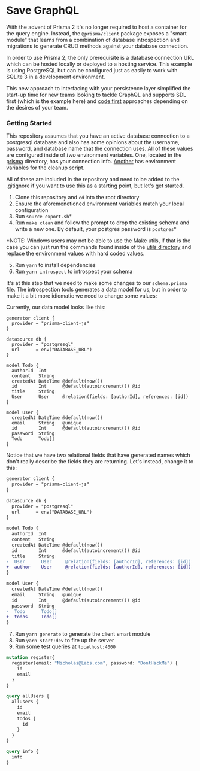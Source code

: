 # Save GraphQL

With the advent of Prisma 2 it's no longer required to host a container for the query engine. Instead, the `@prisma/client` package exposes a "smart module" that learns from a combination of database introspection and migrations to generate CRUD methods against your database connection.

In order to use Prisma 2, the only prerequisite is a database connection URL which can be hosted locally or deployed to a hosting service. This example is using PostgreSQL but can be configured just as easily to work with SQLite 3 in a development environment.

This new approach to interfacing with your persistence layer simplified the start-up time for new teams looking to tackle GraphQL and supports SDL first (which is the example here) and [code first][2] approaches depending on the desires of your team.

### Getting Started

This repository assumes that you have an active database connection to a postgresql database and also has some opinions about the username, password, and database name that the connection uses. All of these values are configured inside of *two* environment variables. One, located in the [prisma](/prisma/.env) directory, has your connection info. [Another](.env) has environment variables for the cleanup script.

All of these are included in the repository and need to be added to the .gitignore if you want to use this as a starting point, but let's get started.

1. Clone this repository and `cd` into the root directory
2. Ensure the aforemenetioned environment variables match your local configuration
3. Run `source export.sh`*
4. Run `make clean` and follow the prompt to drop the existing schema and write a new one. By default, your postgres password is `postgres`*

*NOTE: Windows users may not be able to use the Make utils, if that is the case you can just run the commands found inside of the [utils directory](./prisma/utils/clean.sh) and replace the environment values with hard coded values.

5. Run `yarn` to install dependencies
6. Run `yarn introspect` to introspect your schema

It's at this step that we need to make some changes to our `schema.prisma` file. The introspection tools generates a data model for us, but in order to make it a bit more idiomatic we need to change some values:


Currently, our data model looks like this:

```
generator client {
  provider = "prisma-client-js"
}

datasource db {
  provider = "postgresql"
  url      = env("DATABASE_URL")
}

model Todo {
  authorId  Int
  content   String
  createdAt DateTime @default(now())
  id        Int      @default(autoincrement()) @id
  title     String
  User      User     @relation(fields: [authorId], references: [id])
}

model User {
  createdAt DateTime @default(now())
  email     String   @unique
  id        Int      @default(autoincrement()) @id
  password  String
  Todo      Todo[]
}
```

Notice that we have two relational fields that have generated names which don't really describe the fields they are returning. Let's instead, change it to this:

```diff
generator client {
  provider = "prisma-client-js"
}

datasource db {
  provider = "postgresql"
  url      = env("DATABASE_URL")
}

model Todo {
  authorId  Int
  content   String
  createdAt DateTime @default(now())
  id        Int      @default(autoincrement()) @id
  title     String
-  User      User     @relation(fields: [authorId], references: [id])
+  author    User     @relation(fields: [authorId], references: [id])
}

model User {
  createdAt DateTime @default(now())
  email     String   @unique
  id        Int      @default(autoincrement()) @id
  password  String
-  Todo      Todo[]
+  todos     Todo[]
}
```

7. Run `yarn generate` to generate the client smart module
8. Run `yarn start:dev` to fire up the server
9. Run some test queries at `localhost:4000`

```graphql
mutation register{
  register(email: "Nicholas@Labs.com", password: "DontHackMe") {
    id
    email
  }
}

query allUsers {
  allUsers {
    id
    email
    todos {
      id
    }
  }
}

query info {
  info
}
```

[2]: https://www.prisma.io/blog/the-problems-of-schema-first-graphql-development-x1mn4cb0tyl3
